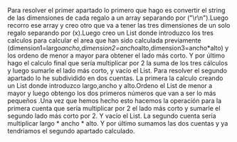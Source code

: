 Para resolver el primer apartado lo primero que hago es convertir el string de las dimensiones de cada regalo a 
un array separando por ("\r\n").Luego recorro ese array y creo otro que va a tener las tres dimensiones de un solo regalo separando 
por (x).Luego creo un List donde introduzco los tres calculos para calcular el area que han sido calculada previamente
(dimension1=largo*ancho,dimension2=ancho*alto,dimension3=ancho*alto) y los ordeno de menor a mayor para obtener el lado más corto.
Y por último hago el calculo final que sería multiplicar por 2 la suma de los tres cálculos y luego sumarle el lado más corto,
y vacío el List.
Para resolver el segundo apartado lo he subdividido en dos cuentas. La primera la calculo creando un List donde introduzco 
largo,ancho y alto.Ordeno el List de menor a mayor y luego obtengo los dos primeros números que van a ser lo más
pequeños .Una vez que hemos hecho esto hacemos la operación para la primera cuenta que sería multiplicar por 2 el lado más corto y sumarle
el segundo lado más corto por 2. Y vacío el List. La segundo cuenta sería multiplicar largo * ancho * alto. Y por último sumamos las
dos cuentas  y ya tendriamos el segundo apartado calculado.

